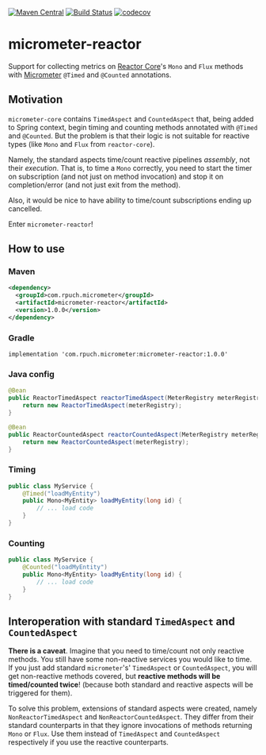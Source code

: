 [![Maven Central](https://img.shields.io/maven-central/v/com.rpuch.micrometer/micrometer-reactor.svg?label=Maven%20Central)](https://search.maven.org/search?q=g:%22com.rpuch.micrometer%22%20AND%20a:%22micrometer-reactor%22)
[![Build Status](https://travis-ci.com/rpuch/micrometer-reactor.svg?branch=master)](https://travis-ci.com/rpuch/micrometer-reactor)
[![codecov](https://codecov.io/gh/rpuch/micrometer-reactor/branch/master/graph/badge.svg?token=PGLWPN3N61)](https://codecov.io/gh/rpuch/micrometer-reactor)

# micrometer-reactor #

Support for collecting metrics on [Reactor Core](https://github.com/reactor/reactor-core)'s `Mono` and `Flux` methods
with [Micrometer](https://github.com/micrometer-metrics/micrometer) `@Timed` and `@Counted` annotations.

## Motivation ##

`micrometer-core` contains `TimedAspect` and `CountedAspect` that, being added to Spring context, begin timing and
counting methods annotated with `@Timed` and `@Counted`. But the problem is that their logic is not suitable for
reactive types (like `Mono` and `Flux` from `reactor-core`).

Namely, the standard aspects time/count reactive pipelines *assembly*, not their *execution*. That is, to time
a `Mono` correctly, you need to start the timer on subscription (and not just on method invocation) and stop it
on completion/error (and not just exit from the method).

Also, it would be nice to have ability to time/count subscriptions ending up cancelled.

Enter `micrometer-reactor`!

## How to use ##

### Maven ###

```xml
<dependency>
  <groupId>com.rpuch.micrometer</groupId>
  <artifactId>micrometer-reactor</artifactId>
  <version>1.0.0</version>
</dependency>
```

### Gradle ###

```
implementation 'com.rpuch.micrometer:micrometer-reactor:1.0.0'
```

### Java config ###

```java
@Bean
public ReactorTimedAspect reactorTimedAspect(MeterRegistry meterRegistry) {
    return new ReactorTimedAspect(meterRegistry);
}

@Bean
public ReactorCountedAspect reactorCountedAspect(MeterRegistry meterRegistry) {
    return new ReactorCountedAspect(meterRegistry);
}
```

### Timing ###

```java
public class MyService {
    @Timed("loadMyEntity")
    public Mono<MyEntity> loadMyEntity(long id) {
        // ... load code
    }
}

```
### Counting ###

```java
public class MyService {
    @Counted("loadMyEntity")
    public Mono<MyEntity> loadMyEntity(long id) {
        // ... load code
    }
}
```

## Interoperation with standard `TimedAspect` and `CountedAspect` ##

**There is a caveat**. Imagine that you need to time/count not only reactive methods. You still have some
non-reactive services you would like to time. If you just add standard `micrometer`'s'
`TimedAspect` or `CountedAspect`, you will get non-reactive methods covered, but **reactive methods will be
timed/counted twice**! (because both standard and reactive aspects will be triggered for them).

To solve this problem, extensions of standard aspects were created, namely `NonReactorTimedAspect`
and `NonReactorCountedAspect`. They differ from their standard counterparts in that they ignore invocations of
methods returning `Mono` or `Flux`. Use them instead of `TimedAspect` and `CountedAspect` respectively if you use
the reactive counterparts.
